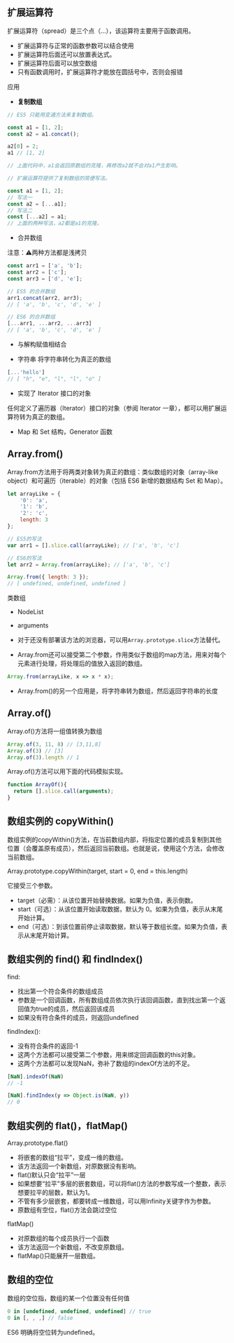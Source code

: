 ## 扩展运算符

扩展运算符（spread）是三个点（...），该运算符主要用于函数调用。

- 扩展运算符与正常的函数参数可以结合使用
- 扩展运算符后面还可以放置表达式。
- 扩展运算符后面可以放空数组
- 只有函数调用时，扩展运算符才能放在圆括号中，否则会报错

应用
- **复制数组**

```javascript
// ES5 只能用变通方法来复制数组。

const a1 = [1, 2];
const a2 = a1.concat();

a2[0] = 2;
a1 // [1, 2]

// 上面代码中，a1会返回原数组的克隆，再修改a2就不会对a1产生影响。

// 扩展运算符提供了复制数组的简便写法。

const a1 = [1, 2];
// 写法一
const a2 = [...a1];
// 写法二
const [...a2] = a1;
// 上面的两种写法，a2都是a1的克隆。
```

- 合并数组

注意：⚠️两种方法都是浅拷贝
```javascript
const arr1 = ['a', 'b'];
const arr2 = ['c'];
const arr3 = ['d', 'e'];

// ES5 的合并数组
arr1.concat(arr2, arr3);
// [ 'a', 'b', 'c', 'd', 'e' ]

// ES6 的合并数组
[...arr1, ...arr2, ...arr3]
// [ 'a', 'b', 'c', 'd', 'e' ]
```

- 与解构赋值相结合

- 字符串
将字符串转化为真正的数组
```javascript
[...'hello']
// [ "h", "e", "l", "l", "o" ]
```

- 实现了 Iterator 接口的对象

任何定义了遍历器（Iterator）接口的对象（参阅 Iterator 一章），都可以用扩展运算符转为真正的数组。

- Map 和 Set 结构，Generator 函数

## Array.from()

Array.from方法用于将两类对象转为真正的数组：类似数组的对象（array-like object）和可遍历（iterable）的对象（包括 ES6 新增的数据结构 Set 和 Map）。

```javascript
let arrayLike = {
    '0': 'a',
    '1': 'b',
    '2': 'c',
    length: 3
};

// ES5的写法
var arr1 = [].slice.call(arrayLike); // ['a', 'b', 'c']

// ES6的写法
let arr2 = Array.from(arrayLike); // ['a', 'b', 'c']

Array.from({ length: 3 });
// [ undefined, undefined, undefined ]
```

类数组
- NodeList
- arguments

- 对于还没有部署该方法的浏览器，可以用`Array.prototype.slice`方法替代。

- Array.from还可以接受第二个参数，作用类似于数组的map方法，用来对每个元素进行处理，将处理后的值放入返回的数组。

```javascript
Array.from(arrayLike, x => x * x);
```
- Array.from()的另一个应用是，将字符串转为数组，然后返回字符串的长度

## Array.of()

Array.of()方法将一组值转换为数组

```javascript
Array.of(3, 11, 8) // [3,11,8]
Array.of(3) // [3]
Array.of(3).length // 1
```

Array.of()方法可以用下面的代码模拟实现。

```javascript
function ArrayOf(){
  return [].slice.call(arguments);
}
```

## 数组实例的 copyWithin()

数组实例的copyWithin()方法，在当前数组内部，将指定位置的成员复制到其他位置（会覆盖原有成员），然后返回当前数组。也就是说，使用这个方法，会修改当前数组。

Array.prototype.copyWithin(target, start = 0, end = this.length)

它接受三个参数。
- target（必需）：从该位置开始替换数据。如果为负值，表示倒数。
- start（可选）：从该位置开始读取数据，默认为 0。如果为负值，表示从末尾开始计算。
- end（可选）：到该位置前停止读取数据，默认等于数组长度。如果为负值，表示从末尾开始计算。

## 数组实例的 find() 和 findIndex() 

find:
- 找出第一个符合条件的数组成员
- 参数是一个回调函数，所有数组成员依次执行该回调函数，直到找出第一个返回值为true的成员，然后返回该成员
- 如果没有符合条件的成员，则返回undefined

findIndex():
- 没有符合条件的返回-1
- 这两个方法都可以接受第二个参数，用来绑定回调函数的this对象。
- 这两个方法都可以发现NaN，弥补了数组的indexOf方法的不足。

```javascript
[NaN].indexOf(NaN)
// -1

[NaN].findIndex(y => Object.is(NaN, y))
// 0
```

## 数组实例的 flat()，flatMap() 

Array.prototype.flat()
- 将嵌套的数组“拉平”，变成一维的数组。
- 该方法返回一个新数组，对原数据没有影响。
- flat()默认只会“拉平”一层
- 如果想要“拉平”多层的嵌套数组，可以将flat()方法的参数写成一个整数，表示想要拉平的层数，默认为1。
- 不管有多少层嵌套，都要转成一维数组，可以用Infinity关键字作为参数。
- 原数组有空位，flat()方法会跳过空位

flatMap()
- 对原数组的每个成员执行一个函数
- 该方法返回一个新数组，不改变原数组。
- flatMap()只能展开一层数组。

## 数组的空位

数组的空位指，数组的某一个位置没有任何值

```javascript
0 in [undefined, undefined, undefined] // true
0 in [, , ,] // false
```
ES6 明确将空位转为undefined。